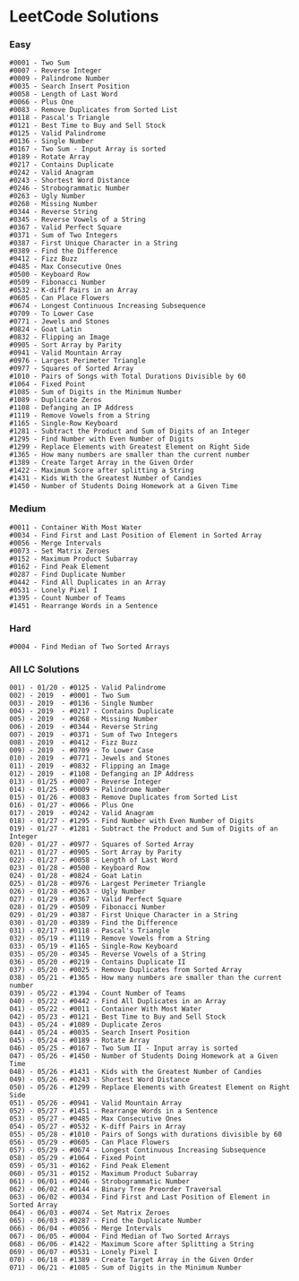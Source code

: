 # LeetCode Solutions

### Easy 

    #0001 - Two Sum
    #0007 - Reverse Integer
    #0009 - Palindrome Number
    #0035 - Search Insert Position
    #0058 - Length of Last Word
    #0066 - Plus One
    #0083 - Remove Duplicates from Sorted List
    #0118 - Pascal's Triangle
    #0121 - Best Time to Buy and Sell Stock
    #0125 - Valid Palindrome
    #0136 - Single Number
    #0167 - Two Sum - Input Array is sorted
    #0189 - Rotate Array
    #0217 - Contains Duplicate
    #0242 - Valid Anagram
    #0243 - Shortest Word Distance
    #0246 - Strobogrammatic Number
    #0263 - Ugly Number
    #0268 - Missing Number
    #0344 - Reverse String
    #0345 - Reverse Vowels of a String
    #0367 - Valid Perfect Square
    #0371 - Sum of Two Integers
    #0387 - First Unique Character in a String
    #0389 - Find the Difference
    #0412 - Fizz Buzz
    #0485 - Max Consecutive Ones
    #0500 - Keyboard Row
    #0509 - Fibonacci Number
    #0532 - K-diff Pairs in an Array
    #0605 - Can Place Flowers
    #0674 - Longest Continuous Increasing Subsequence
    #0709 - To Lower Case
    #0771 - Jewels and Stones
    #0824 - Goat Latin
    #0832 - Flipping an Image
    #0905 - Sort Array by Parity
    #0941 - Valid Mountain Array
    #0976 - Largest Perimeter Triangle
    #0977 - Squares of Sorted Array
    #1010 - Pairs of Songs with Total Durations Divisible by 60
    #1064 - Fixed Point
    #1085 - Sum of Digits in the Minimum Number
    #1089 - Duplicate Zeros
    #1108 - Defanging an IP Address
    #1119 - Remove Vowels from a String
    #1165 - Single-Row Keyboard
    #1281 - Subtract the Product and Sum of Digits of an Integer
    #1295 - Find Number with Even Number of Digits
    #1299 - Replace Elements with Greatest Element on Right Side
    #1365 - How many numbers are smaller than the current number
    #1389 - Create Target Array in the Given Order
    #1422 - Maximum Score after splitting a String
    #1431 - Kids With the Greatest Number of Candies
    #1450 - Number of Students Doing Homework at a Given Time

### Medium

    #0011 - Container With Most Water
    #0034 - Find First and Last Position of Element in Sorted Array
    #0056 - Merge Intervals
    #0073 - Set Matrix Zeroes
    #0152 - Maximum Product Subarray
    #0162 - Find Peak Element
    #0287 - Find Duplicate Number
    #0442 - Find All Duplicates in an Array
    #0531 - Lonely Pixel I
    #1395 - Count Number of Teams
    #1451 - Rearrange Words in a Sentence

### Hard
    #0004 - Find Median of Two Sorted Arrays

### All LC Solutions

    001) - 01/20 - #0125 - Valid Palindrome
    002) - 2019  - #0001 - Two Sum
    003) - 2019  - #0136 - Single Number
    004) - 2019  - #0217 - Contains Duplicate
    005) - 2019  - #0268 - Missing Number
    006) - 2019  - #0344 - Reverse String
    007) - 2019  - #0371 - Sum of Two Integers
    008) - 2019  - #0412 - Fizz Buzz
    009) - 2019  - #0709 - To Lower Case
    010) - 2019  - #0771 - Jewels and Stones
    011) - 2019  - #0832 - Flipping an Image
    012) - 2019  - #1108 - Defanging an IP Address
    013) - 01/25 - #0007 - Reverse Integer
    014) - 01/25 - #0009 - Palindrome Number
    015) - 01/26 - #0083 - Remove Duplicates from Sorted List
    016) - 01/27 - #0066 - Plus One
    017) - 2019  - #0242 - Valid Anagram
    018) - 01/27 - #1295 - Find Number with Even Number of Digits
    019) - 01/27 - #1281 - Subtract the Product and Sum of Digits of an Integer
    020) - 01/27 - #0977 - Squares of Sorted Array
    021) - 01/27 - #0905 - Sort Array by Parity
    022) - 01/27 - #0058 - Length of Last Word
    023) - 01/28 - #0500 - Keyboard Row
    024) - 01/28 - #0824 - Goat Latin
    025) - 01/28 - #0976 - Largest Perimeter Triangle
    026) - 01/28 - #0263 - Ugly Number
    027) - 01/29 - #0367 - Valid Perfect Square
    028) - 01/29 - #0509 - Fibonacci Number
    029) - 01/29 - #0387 - First Unique Character in a String
    030) - 01/20 - #0389 - Find the Difference
    031) - 02/17 - #0118 - Pascal's Triangle
    032) - 05/19 - #1119 - Remove Vowels from a String
    033) - 05/19 - #1165 - Single-Row Keyboard
    035) - 05/20 - #0345 - Reverse Vowels of a String
    036) - 05/20 - #0219 - Contains Duplicate II
    037) - 05/20 - #0025 - Remove Duplicates from Sorted Array
    038) - 05/21 - #1365 - How many numbers are smaller than the current number
    039) - 05/22 - #1394 - Count Number of Teams
    040) - 05/22 - #0442 - Find All Duplicates in an Array
    041) - 05/22 - #0011 - Container With Most Water
    042) - 05/23 - #0121 - Best Time to Buy and Sell Stock
    043) - 05/24 - #1089 - Duplicate Zeros
    044) - 05/24 - #0035 - Search Insert Position
    045) - 05/24 - #0189 - Rotate Array
    046) - 05/25 - #0167 - Two Sum II - Input array is sorted
    047) - 05/26 - #1450 - Number of Students Doing Homework at a Given Time
    048) - 05/26 - #1431 - Kids with the Greatest Number of Candies
    049) - 05/26 - #0243 - Shortest Word Distance
    050) - 05/26 - #1299 - Replace Elements with Greatest Element on Right Side
    051) - 05/26 - #0941 - Valid Mountain Array
    052) - 05/27 - #1451 - Rearrange Words in a Sentence
    053) - 05/27 - #0485 - Max Consecutive Ones
    054) - 05/27 - #0532 - K-diff Pairs in Array
    055) - 05/28 - #1010 - Pairs of Songs with durations divisible by 60
    056) - 05/29 - #0605 - Can Place Flowers
    057) - 05/29 - #0674 - Longest Continuous Increasing Subsequence
    058) - 05/29 - #1064 - Fixed Point
    059) - 05/31 - #0162 - Find Peak Element
    060) - 05/31 - #0152 - Maximum Product Subarray
    061) - 06/01 - #0246 - Strobogrammatic Number
    062) - 06/02 - #0144 - Binary Tree Preorder Traversal
    063) - 06/02 - #0034 - Find First and Last Position of Element in Sorted Array
    064) - 06/03 - #0074 - Set Matrix Zeroes
    065) - 06/03 - #0287 - Find the Duplicate Number
    066) - 06/04 - #0056 - Merge Intervals
    067) - 06/05 - #0004 - Find Median of Two Sorted Arrays
    068) - 06/06 - #1422 - Maximum Score after Splitting a String
    069) - 06/07 - #0531 - Lonely Pixel I
    070) - 06/18 - #1389 - Create Target Array in the Given Order
    071) - 06/21 - #1085 - Sum of Digits in the Minimum Number